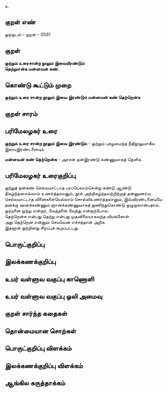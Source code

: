 உ

## குறள் எண் 

ஒற்றாடல்  – குறள் – 0581  

## குறள் 

**ஒற்றும் உரைசான்ற நூலும் இவையிரண்டும்  
தெற்றுஎன்க மன்னவன் கண்.**  

## கொண்டு கூட்டும் முறை

**ஒற்றும் உரை சான்ற நூலும் இவை இரண்டும் மன்னவன் கண் தெற்றென்க**

## குறள் சாரம் 


## பரிமேலழகர் உரை

**ஒற்றும் உரை சான்ற நூலும் இவை இரண்டும்** - ஒற்றும் புகழமைந்த நீதிநூலுமாகிய இவைஇரண்டனையும்  

**மன்னவன் கண் தெற்றென்க** - அரசன் தன்இரண்டு கண்ணுமாகத் தெளிக. 

## பரிமேலழகர் உரைகுறிப்பு   

ஒற்றுத் தன்கண் செல்லமாட்டாத பரப்பெலாம்சென்று கண்டு ஆண்டு நிகழ்ந்தனஎல்லாம் உணர்த்தலானும், நூல் அந்நிகழ்ந்தவற்றிற்குத் தன்னுணர்வு செல்லமாட்டாத வினைகளையெல்லாம் சொல்லிஉணர்த்தலானும், இவ்விரண்டனையுமே தனக்கு ஊனக்கண்ணும் ஞானக்கண்ணுமாகத் துணிந்துகொண்டு ஒழுகுகஎன்பதாம்.  
ஒற்றனை ஒற்று என்றார், வேந்தனை வேந்து என்றாற்போல.  
தெற்றென்க என்பது தெற்று என்பது முதனிலையாகவந்த வியங்கோள்.  
அது தெற்றென என்னும் செயவென் எச்சத்தான் அறிக.  
இதனான் ஒற்றினது சிறப்புக் கூறப்பட்டது.   
 
## பொருட்குறிப்பு 


## இலக்கணக்குறிப்பு  


## உயர் வள்ளுவ வகுப்பு காணொளி


## உயர் வள்ளுவ வகுப்பு ஒலி அமைவு 

 
## குறள் சார்ந்த கதைகள் 


## தொன்மையான சொற்கள்


## பொருட்குறிப்பு விளக்கம்


## இலக்கணக்குறிப்பு விளக்கம்


## ஆங்கில கருத்தாக்கம் 



